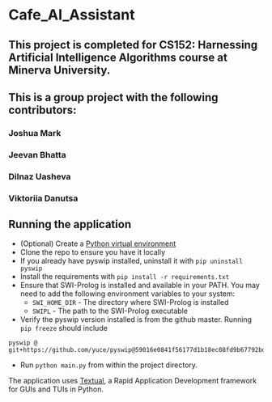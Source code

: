 # Cafe_AI_Assistant

## This project is completed for CS152: Harnessing Artificial Intelligence Algorithms course at Minerva University.
## This is a group project with the following contributors:
### Joshua Mark
### Jeevan Bhatta
### Dilnaz Uasheva
### Viktoriia Danutsa

## Running the application

- (Optional) Create a [Python virtual environment](https://docs.python.org/3/library/venv.html)
- Clone the repo to ensure you have it locally
- If you already have pyswip installed, uninstall it with `pip uninstall pyswip`
- Install the requirements with `pip install -r requirements.txt`
- Ensure that SWI-Prolog is installed and available in your PATH. You may need to add the following environment variables to your system:
  - `SWI_HOME_DIR` - The directory where SWI-Prolog is installed
  - `SWIPL` - The path to the SWI-Prolog executable
- Verify the pyswip version installed is from the github master. Running `pip freeze` should include

```
pyswip @ git+https://github.com/yuce/pyswip@59016e0841f56177d1b18ec08fd9b67792bd0a97
```
- Run `python main.py` from within the project directory.

The application uses [Textual](https://textual.textualize.io/), a Rapid Application Development framework for GUIs and TUIs in Python.

